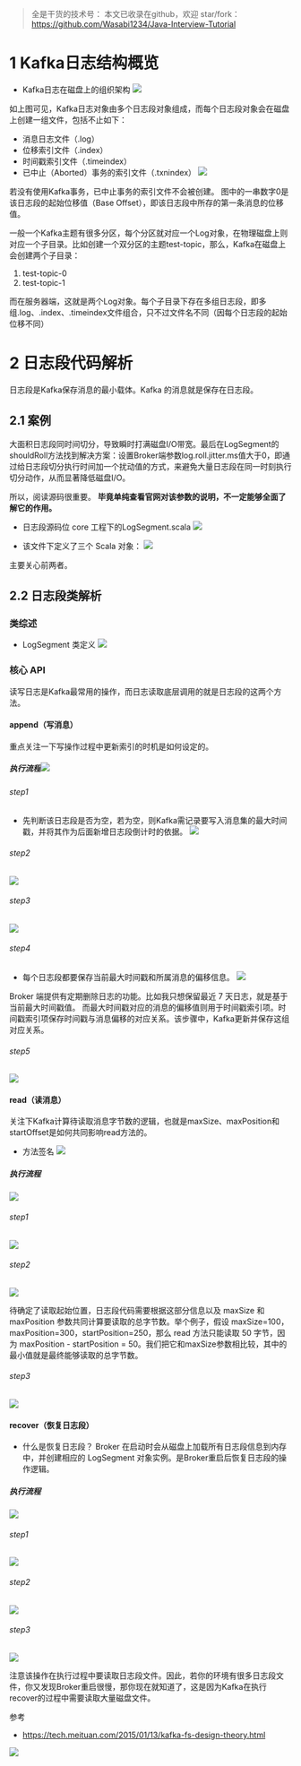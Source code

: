 > 全是干货的技术号：
> 本文已收录在github，欢迎 star/fork：
> https://github.com/Wasabi1234/Java-Interview-Tutorial

# 1 Kafka日志结构概览
- Kafka日志在磁盘上的组织架构
![](https://img-blog.csdnimg.cn/20200921214638339.png?x-oss-process=image/watermark,type_ZmFuZ3poZW5naGVpdGk,shadow_10,text_aHR0cHM6Ly9ibG9nLmNzZG4ubmV0L3FxXzMzNTg5NTEw,size_16,color_FFFFFF,t_70#pic_center)


如上图可见，Kafka日志对象由多个日志段对象组成，而每个日志段对象会在磁盘上创建一组文件，包括不止如下：
- 消息日志文件（.log）
- 位移索引文件（.index）
- 时间戳索引文件（.timeindex）
- 已中止（Aborted）事务的索引文件（.txnindex）
![](https://img-blog.csdnimg.cn/20200917045701343.png?x-oss-process=image/watermark,type_ZmFuZ3poZW5naGVpdGk,shadow_10,text_aHR0cHM6Ly9ibG9nLmNzZG4ubmV0L3FxXzMzNTg5NTEw,size_16,color_FFFFFF,t_70#pic_center)

若没有使用Kafka事务，已中止事务的索引文件不会被创建。
图中的一串数字0是该日志段的起始位移值（Base Offset），即该日志段中所存的第一条消息的位移值。

一般一个Kafka主题有很多分区，每个分区就对应一个Log对象，在物理磁盘上则对应一个子目录。比如创建一个双分区的主题test-topic，那么，Kafka在磁盘上会创建两个子目录：
1. test-topic-0
2. test-topic-1

而在服务器端，这就是两个Log对象。每个子目录下存在多组日志段，即多组.log、.index、.timeindex文件组合，只不过文件名不同（因每个日志段的起始位移不同）

# 2 日志段代码解析
日志段是Kafka保存消息的最小载体。Kafka 的消息就是保存在日志段。

## 2.1 案例
大面积日志段同时间切分，导致瞬时打满磁盘I/O带宽。最后在LogSegment的shouldRoll方法找到解决方案：设置Broker端参数log.roll.jitter.ms值大于0，即通过给日志段切分执行时间加一个扰动值的方式，来避免大量日志段在同一时刻执行切分动作，从而显著降低磁盘I/O。

所以，阅读源码很重要。
**毕竟单纯查看官网对该参数的说明，不一定能够全面了解它的作用。**


- 日志段源码位 core 工程下的LogSegment.scala
![](https://img-blog.csdnimg.cn/20200917050528745.png?x-oss-process=image/watermark,type_ZmFuZ3poZW5naGVpdGk,shadow_10,text_aHR0cHM6Ly9ibG9nLmNzZG4ubmV0L3FxXzMzNTg5NTEw,size_1,color_FFFFFF,t_70#pic_center)

- 该文件下定义了三个 Scala 对象：
![](https://img-blog.csdnimg.cn/20200917050656895.png#pic_center)

主要关心前两者。

## 2.2 日志段类解析
### 类综述

- LogSegment 类定义
![](https://img-blog.csdnimg.cn/20200918050135890.png?x-oss-process=image/watermark,type_ZmFuZ3poZW5naGVpdGk,shadow_10,text_aHR0cHM6Ly9ibG9nLmNzZG4ubmV0L3FxXzMzNTg5NTEw,size_16,color_FFFFFF,t_70#pic_center)

### 核心 API
读写日志是Kafka最常用的操作，而日志读取底层调用的就是日志段的这两个方法。

#### append（写消息）
重点关注一下写操作过程中更新索引的时机是如何设定的。
##### 执行流程![](https://img-blog.csdnimg.cn/20200921223322493.png?x-oss-process=image/watermark,type_ZmFuZ3poZW5naGVpdGk,shadow_10,text_aHR0cHM6Ly9ibG9nLmNzZG4ubmV0L3FxXzMzNTg5NTEw,size_16,color_FFFFFF,t_70#pic_center)

###### step1
- 先判断该日志段是否为空，若为空，则Kafka需记录要写入消息集的最大时间戳，并将其作为后面新增日志段倒计时的依据。
![](https://img-blog.csdnimg.cn/20200919233135213.png?x-oss-process=image/watermark,type_ZmFuZ3poZW5naGVpdGk,shadow_10,text_aHR0cHM6Ly9ibG9nLmNzZG4ubmV0L3FxXzMzNTg5NTEw,size_16,color_FFFFFF,t_70#pic_center)

###### step2
![](https://img-blog.csdnimg.cn/20200919233953343.png?x-oss-process=image/watermark,type_ZmFuZ3poZW5naGVpdGk,shadow_10,text_aHR0cHM6Ly9ibG9nLmNzZG4ubmV0L3FxXzMzNTg5NTEw,size_16,color_FFFFFF,t_70#pic_center)


###### step3
![](https://img-blog.csdnimg.cn/20200919234144915.png?x-oss-process=image/watermark,type_ZmFuZ3poZW5naGVpdGk,shadow_10,text_aHR0cHM6Ly9ibG9nLmNzZG4ubmV0L3FxXzMzNTg5NTEw,size_16,color_FFFFFF,t_70#pic_center)
###### step4
- 每个日志段都要保存当前最大时间戳和所属消息的偏移信息。
![](https://img-blog.csdnimg.cn/20200919234342115.png?x-oss-process=image/watermark,type_ZmFuZ3poZW5naGVpdGk,shadow_10,text_aHR0cHM6Ly9ibG9nLmNzZG4ubmV0L3FxXzMzNTg5NTEw,size_16,color_FFFFFF,t_70#pic_center)

Broker 端提供有定期删除日志的功能。比如我只想保留最近 7 天日志，就是基于当前最大时间戳值。
而最大时间戳对应的消息的偏移值则用于时间戳索引项。时间戳索引项保存时间戳与消息偏移的对应关系。该步骤中，Kafka更新并保存这组对应关系。

###### step5

![](https://img-blog.csdnimg.cn/20200920000510815.png?x-oss-process=image/watermark,type_ZmFuZ3poZW5naGVpdGk,shadow_10,text_aHR0cHM6Ly9ibG9nLmNzZG4ubmV0L3FxXzMzNTg5NTEw,size_16,color_FFFFFF,t_70#pic_center)

#### read（读消息）
关注下Kafka计算待读取消息字节数的逻辑，也就是maxSize、maxPosition和startOffset是如何共同影响read方法的。
- 方法签名
![](https://img-blog.csdnimg.cn/20200920002156625.png?x-oss-process=image/watermark,type_ZmFuZ3poZW5naGVpdGk,shadow_10,text_aHR0cHM6Ly9ibG9nLmNzZG4ubmV0L3FxXzMzNTg5NTEw,size_16,color_FFFFFF,t_70#pic_center)

##### 执行流程
![](https://img-blog.csdnimg.cn/20200921223712624.png?x-oss-process=image/watermark,type_ZmFuZ3poZW5naGVpdGk,shadow_10,text_aHR0cHM6Ly9ibG9nLmNzZG4ubmV0L3FxXzMzNTg5NTEw,size_16,color_FFFFFF,t_70#pic_center)


###### step1
![](https://img-blog.csdnimg.cn/20200920013219285.png?x-oss-process=image/watermark,type_ZmFuZ3poZW5naGVpdGk,shadow_10,text_aHR0cHM6Ly9ibG9nLmNzZG4ubmV0L3FxXzMzNTg5NTEw,size_16,color_FFFFFF,t_70#pic_center)
###### step2
![](https://img-blog.csdnimg.cn/20200920013315498.png?x-oss-process=image/watermark,type_ZmFuZ3poZW5naGVpdGk,shadow_10,text_aHR0cHM6Ly9ibG9nLmNzZG4ubmV0L3FxXzMzNTg5NTEw,size_16,color_FFFFFF,t_70#pic_center)


待确定了读取起始位置，日志段代码需要根据这部分信息以及 maxSize 和 maxPosition 参数共同计算要读取的总字节数。举个例子，假设 maxSize=100，maxPosition=300，startPosition=250，那么 read 方法只能读取 50 字节，因为 maxPosition - startPosition = 50。我们把它和maxSize参数相比较，其中的最小值就是最终能够读取的总字节数。

###### step3
![](https://img-blog.csdnimg.cn/20200920013400716.png?x-oss-process=image/watermark,type_ZmFuZ3poZW5naGVpdGk,shadow_10,text_aHR0cHM6Ly9ibG9nLmNzZG4ubmV0L3FxXzMzNTg5NTEw,size_16,color_FFFFFF,t_70#pic_center)

#### recover（恢复日志段）
- 什么是恢复日志段？
Broker 在启动时会从磁盘上加载所有日志段信息到内存中，并创建相应的 LogSegment 对象实例。是Broker重启后恢复日志段的操作逻辑。

##### 执行流程
![](https://img-blog.csdnimg.cn/20200921224447823.png?x-oss-process=image/watermark,type_ZmFuZ3poZW5naGVpdGk,shadow_10,text_aHR0cHM6Ly9ibG9nLmNzZG4ubmV0L3FxXzMzNTg5NTEw,size_16,color_FFFFFF,t_70#pic_center)

###### step1
![](https://img-blog.csdnimg.cn/20200921045718209.png?x-oss-process=image/watermark,type_ZmFuZ3poZW5naGVpdGk,shadow_10,text_aHR0cHM6Ly9ibG9nLmNzZG4ubmV0L3FxXzMzNTg5NTEw,size_16,color_FFFFFF,t_70#pic_center)
###### step2
![](https://img-blog.csdnimg.cn/20200921045820233.png?x-oss-process=image/watermark,type_ZmFuZ3poZW5naGVpdGk,shadow_10,text_aHR0cHM6Ly9ibG9nLmNzZG4ubmV0L3FxXzMzNTg5NTEw,size_16,color_FFFFFF,t_70#pic_center)
###### step3
![](https://img-blog.csdnimg.cn/2020092104585662.png?x-oss-process=image/watermark,type_ZmFuZ3poZW5naGVpdGk,shadow_10,text_aHR0cHM6Ly9ibG9nLmNzZG4ubmV0L3FxXzMzNTg5NTEw,size_16,color_FFFFFF,t_70#pic_center)

注意该操作在执行过程中要读取日志段文件。因此，若你的环境有很多日志段文件，你又发现Broker重启很慢，那你现在就知道了，这是因为Kafka在执行recover的过程中需要读取大量磁盘文件。

参考
- https://tech.meituan.com/2015/01/13/kafka-fs-design-theory.html

![](https://img-blog.csdnimg.cn/20200825235213822.png?x-oss-process=image/watermark,type_ZmFuZ3poZW5naGVpdGk,shadow_10,text_aHR0cHM6Ly9ibG9nLmNzZG4ubmV0L3FxXzMzNTg5NTEw,size_1,color_FFFFFF,t_70#pic_center)